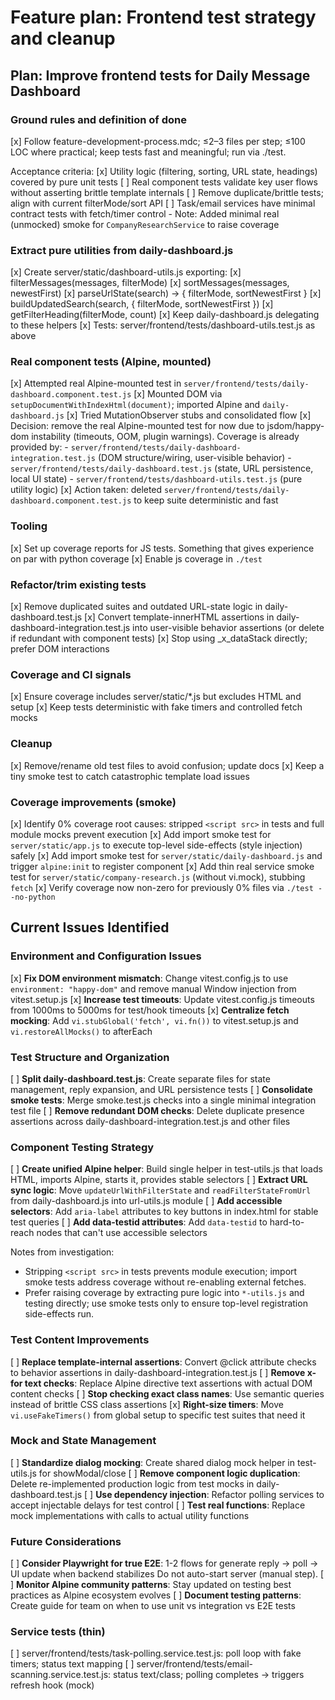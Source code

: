 # Feature plan: Frontend test strategy and cleanup

## Plan: Improve frontend tests for Daily Message Dashboard

### Ground rules and definition of done
[x] Follow feature-development-process.mdc; ≤2–3 files per step; ≤100 LOC where practical; keep tests fast and meaningful; run via ./test.

Acceptance criteria:
[x] Utility logic (filtering, sorting, URL state, headings) covered by pure unit tests
[ ] Real component tests validate key user flows without asserting brittle template internals
[ ] Remove duplicate/brittle tests; align with current filterMode/sort API
[ ] Task/email services have minimal contract tests with fetch/timer control
    - Note: Added minimal real (unmocked) smoke for `CompanyResearchService` to raise coverage

### Extract pure utilities from daily-dashboard.js
[x] Create server/static/dashboard-utils.js exporting:
[x] filterMessages(messages, filterMode)
[x] sortMessages(messages, newestFirst)
[x] parseUrlState(search) → { filterMode, sortNewestFirst }
[x] buildUpdatedSearch(search, { filterMode, sortNewestFirst })
[x] getFilterHeading(filterMode, count)
[x] Keep daily-dashboard.js delegating to these helpers
[x] Tests: server/frontend/tests/dashboard-utils.test.js as above

### Real component tests (Alpine, mounted)
[x] Attempted real Alpine-mounted test in `server/frontend/tests/daily-dashboard.component.test.js`
[x] Mounted DOM via `setupDocumentWithIndexHtml(document)`; imported Alpine and `daily-dashboard.js`
[x] Tried MutationObserver stubs and consolidated flow
[x] Decision: remove the real Alpine-mounted test for now due to jsdom/happy-dom instability (timeouts, OOM, plugin warnings). Coverage is already provided by:
    - `server/frontend/tests/daily-dashboard-integration.test.js` (DOM structure/wiring, user-visible behavior)
    - `server/frontend/tests/daily-dashboard.test.js` (state, URL persistence, local UI state)
    - `server/frontend/tests/dashboard-utils.test.js` (pure utility logic)
[x] Action taken: deleted `server/frontend/tests/daily-dashboard.component.test.js` to keep suite deterministic and fast


### Tooling

[x] Set up coverage reports for JS tests. Something that gives experience on par with python coverage
[x] Enable js coverage in `./test`


### Refactor/trim existing tests
[x] Remove duplicated suites and outdated URL-state logic in daily-dashboard.test.js
[x] Convert template-innerHTML assertions in daily-dashboard-integration.test.js into user-visible behavior assertions (or delete if redundant with component tests)
[x] Stop using _x_dataStack directly; prefer DOM interactions

### Coverage and CI signals
[x] Ensure coverage includes server/static/*.js but excludes HTML and setup
[x] Keep tests deterministic with fake timers and controlled fetch mocks

### Cleanup
[x] Remove/rename old test files to avoid confusion; update docs
[x] Keep a tiny smoke test to catch catastrophic template load issues

### Coverage improvements (smoke)
[x] Identify 0% coverage root causes: stripped `<script src>` in tests and full module mocks prevent execution
[x] Add import smoke test for `server/static/app.js` to execute top-level side-effects (style injection) safely
[x] Add import smoke test for `server/static/daily-dashboard.js` and trigger `alpine:init` to register component
[x] Add thin real service smoke test for `server/static/company-research.js` (without vi.mock), stubbing `fetch`
[x] Verify coverage now non-zero for previously 0% files via `./test --no-python`

## Current Issues Identified

### Environment and Configuration Issues
[x] **Fix DOM environment mismatch**: Change vitest.config.js to use `environment: "happy-dom"` and remove manual Window injection from vitest.setup.js
[x] **Increase test timeouts**: Update vitest.config.js timeouts from 1000ms to 5000ms for test/hook timeouts
[x] **Centralize fetch mocking**: Add `vi.stubGlobal('fetch', vi.fn())` to vitest.setup.js and `vi.restoreAllMocks()` to afterEach

### Test Structure and Organization
[ ] **Split daily-dashboard.test.js**: Create separate files for state management, reply expansion, and URL persistence tests
[ ] **Consolidate smoke tests**: Merge smoke.test.js checks into a single minimal integration test file
[ ] **Remove redundant DOM checks**: Delete duplicate presence assertions across daily-dashboard-integration.test.js and other files

### Component Testing Strategy
[ ] **Create unified Alpine helper**: Build single helper in test-utils.js that loads HTML, imports Alpine, starts it, provides stable selectors
[ ] **Extract URL sync logic**: Move `updateUrlWithFilterState` and `readFilterStateFromUrl` from daily-dashboard.js into url-utils.js module
[ ] **Add accessible selectors**: Add `aria-label` attributes to key buttons in index.html for stable test queries
[ ] **Add data-testid attributes**: Add `data-testid` to hard-to-reach nodes that can't use accessible selectors

Notes from investigation:
- Stripping `<script src>` in tests prevents module execution; import smoke tests address coverage without re-enabling external fetches.
- Prefer raising coverage by extracting pure logic into `*-utils.js` and testing directly; use smoke tests only to ensure top-level registration side-effects run.

### Test Content Improvements
[ ] **Replace template-internal assertions**: Convert @click attribute checks to behavior assertions in daily-dashboard-integration.test.js
[ ] **Remove x-for text checks**: Replace Alpine directive text assertions with actual DOM content checks
[ ] **Stop checking exact class names**: Use semantic queries instead of brittle CSS class assertions
[x] **Right-size timers**: Move `vi.useFakeTimers()` from global setup to specific test suites that need it

### Mock and State Management
[ ] **Standardize dialog mocking**: Create shared dialog mock helper in test-utils.js for showModal/close
[ ] **Remove component logic duplication**: Delete re-implemented production logic from test mocks in daily-dashboard.test.js
[ ] **Use dependency injection**: Refactor polling services to accept injectable delays for test control
[ ] **Test real functions**: Replace mock implementations with calls to actual utility functions

### Future Considerations
[ ] **Consider Playwright for true E2E**: 1-2 flows for generate reply → poll → UI update when backend stabilizes
Do not auto-start server (manual step).
[ ] **Monitor Alpine community patterns**: Stay updated on testing best practices as Alpine ecosystem evolves
[ ] **Document testing patterns**: Create guide for team on when to use unit vs integration vs E2E tests


### Service tests (thin)
[ ] server/frontend/tests/task-polling.service.test.js: poll loop with fake timers; status text mapping
[ ] server/frontend/tests/email-scanning.service.test.js: status text/class; polling completes → triggers refresh hook (mock)
